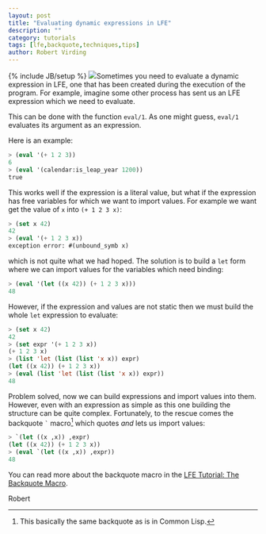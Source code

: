 ```yaml
---
layout: post
title: "Evaluating dynamic expressions in LFE"
description: ""
category: tutorials
tags: [lfe,backquote,techniques,tips]
author: Robert Virding
---
```

{% include JB/setup %}
<a href="{{ site.base_url }}/assets/images/posts/LispFlavoredErlang-medium-square.png"><img class="right small" src="{{ site.base_url }}/assets/images/posts/LispFlavoredErlang-medium-square.png" /></a>Sometimes you need to evaluate a dynamic expression in LFE, one that has been created during the execution of the program. For example, imagine some other process has sent us an LFE expression which we need to evaluate.

This can be done with the function ``eval/1``. As one might guess, ``eval/1`` evaluates its argument as an expression.

Here is an example:

```lisp
> (eval '(+ 1 2 3))
6
> (eval '(calendar:is_leap_year 1200))
true
```

This works well if the expression is a literal value, but what if the expression has free variables for which we want to import values. For example we want get the value of ``x`` into ``(+ 1 2 3 x)``:

```lisp
> (set x 42)
42
> (eval '(+ 1 2 3 x))
exception error: #(unbound_symb x)
```

which is not quite what we had hoped. The solution is to build a ``let`` form where we can import values for the variables which need binding:

```lisp
> (eval '(let ((x 42)) (+ 1 2 3 x)))
48
```

However, if the expression and values are not static then we must build the whole ``let`` expression to evaluate:

```lisp
> (set x 42)
42
> (set expr '(+ 1 2 3 x))
(+ 1 2 3 x)
> (list 'let (list (list 'x x)) expr)
(let ((x 42)) (+ 1 2 3 x))
> (eval (list 'let (list (list 'x x)) expr))
48
```

Problem solved, now we can build expressions and import values into them. However, even with an expression as simple as this one building the structure can be quite complex. Fortunately, to the rescue comes the backquote `` ` `` macro[^1] which quotes *and* lets us import values:

```lisp
> `(let ((x ,x)) ,expr)
(let ((x 42)) (+ 1 2 3 x))
> (eval `(let ((x ,x)) ,expr))
48
```

You can read more about the backquote macro in the [LFE Tutorial: The Backquote Macro](http://lfe.gitbooks.io/tutorial/content/macros/backquote.html).

Robert

[^1]: This basically the same backquote as is in Common Lisp.
